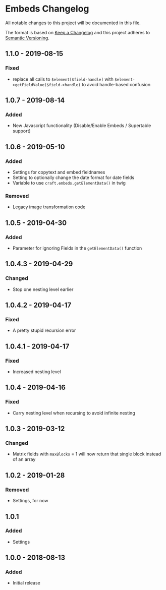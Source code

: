 # Embeds Changelog

All notable changes to this project will be documented in this file.

The format is based on [Keep a Changelog](http://keepachangelog.com/) and this project adheres to [Semantic Versioning](http://semver.org/).

## 1.1.0 - 2019-08-15
### Fixed
- replace all calls to `$element[$field-handle]` with `$element->getFieldValue($field->handle)` to avoid handle-based
confusion

## 1.0.7 - 2019-08-14
### Added
- New Javascript functionality (Disable/Enable Embeds / Supertable support)

## 1.0.6 - 2019-05-10
### Added
- Settings for copytext and embed fieldnames
- Setting to optionally change the date format for date fields
- Variable to use `craft.embeds.getElementData()` in twig

### Removed
- Legacy image transformation code

## 1.0.5 - 2019-04-30
### Added
- Parameter for ignoring Fields in the `getElementData()` function

## 1.0.4.3 - 2019-04-29
### Changed
- Stop one nesting level earlier

## 1.0.4.2 - 2019-04-17
### Fixed
- A pretty stupid recursion error

## 1.0.4.1 - 2019-04-17
### Fixed
- Increased nesting level

## 1.0.4 - 2019-04-16
### Fixed
- Carry nesting level when recursing to avoid infinite nesting

## 1.0.3 - 2019-03-12
### Changed
- Matrix fields with `maxBlocks` = 1 will now return that single block instead of an array

## 1.0.2 - 2019-01-28
### Removed
- Settings, for now

## 1.0.1
### Added
- Settings

## 1.0.0 - 2018-08-13
### Added
- Initial release
